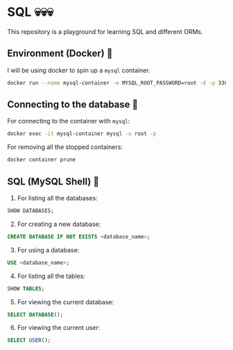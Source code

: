 # SQL 💀💀💀

This repository is a playground for learning SQL and different ORMs.

## Environment (Docker) 🐳

I will be using docker to spin up a `mysql` container.

```bash
docker run --name mysql-container -e MYSQL_ROOT_PASSWORD=root -d -p 3306:3306 mysql:latest
```

## Connecting to the database 🚪

For connecting to the container with `mysql`:

```bash
docker exec -it mysql-container mysql -u root -p
```

For removing all the stopped containers:

```bash
docker container prune
```

## SQL (MySQL Shell) 🐚

1. For listing all the databases:

```sql
SHOW DATABASES;
```

2. For creating a new database:

```sql
CREATE DATABASE IF NOT EXISTS <database_name>;
```

3. For using a database:

```sql
USE <database_name>;
```

4. For listing all the tables:

```sql
SHOW TABLES;
```

5. For viewing the current database:

```sql
SELECT DATABASE();
```

6. For viewing the current user:

```sql
SELECT USER();
```

